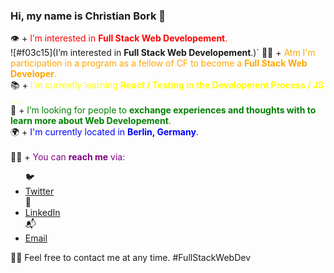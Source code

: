  <h3>Hi, my name is Christian Bork 👋</h3> 

👁 + <span style="color: red">I’m interested in **Full Stack Web Developement**.</span> <br> ![#f03c15](I’m interested in **Full Stack Web Developement**.)`
👨‍🎓 + <span style="color: orange">Atm I'm participation in a program as a fellow of CF to become a **Full Stack Web Developer**.</span> <br>
📚 + <span style="color: yellow">I’m currently learning **React / Testing in the Development Process / JS** ... .</span><br>
👥 + <span style="color: green">I’m looking for people to **exchange experiences and thoughts with to learn more about Web Developement**.</span> <br>
🌍 + <span style="color: blue">I'm currently located in **Berlin, Germany**.</span> <br> <br>
👨‍💻 + <span style="color: purple">You can **reach me** via: </span>
  <ul> 
  🐦 <li><a href=https://twitter.com/Borkkriz>Twitter</a></li>
  💼 <li><a href=https://www.linkedin.com/in/christian-bork-8a809b243>LinkedIn</a></li>
  📬 <li><a href=mailto:christianbork.private@gmail.com>Email</a></li>
  </ul>
  
  🧡🤝 Feel free to contact me at any time. #FullStackWebDev

<!---
Borkkris/Borkkris is a ✨ special ✨ repository because its `README.md` (this file) appears on your GitHub profile.
You can click the Preview link to take a look at your changes.
--->
